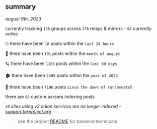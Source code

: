 
## summary
_august 9th, 2023_

currently tracking `155` groups across `276` relays & mirrors - _`96` currently online_

⏲ there have been `18` posts within the `last 24 hours`

🦈 there have been `101` posts within the `month of august`

🪐 there have been `1103` posts within the `last 90 days`

🏚 there have been `2495` posts within the `year of 2023`

🦕 there have been `7186` posts `since the dawn of ransomwatch`

there are `85` custom parsers indexing posts

_`20` sites using v2 onion services are no longer indexed - [support.torproject.org](https://support.torproject.org/onionservices/v2-deprecation/)_

> see the project [README](https://github.com/joshhighet/ransomwatch#ransomwatch--) for backend technicals
